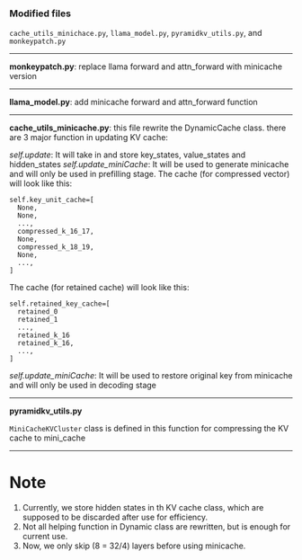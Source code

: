 ### Modified files
`cache_utils_minichace.py`, `llama_model.py`, `pyramidkv_utils.py`, and `monkeypatch.py`

---

**monkeypatch.py**: replace llama forward and attn_forward with minicache version

---

**llama_model.py**: add minicache forward and attn_forward function

---

**cache_utils_minicache.py**: this file rewrite the DynamicCache class.
there are 3 major function in updating KV cache:

*self.update*: It will take in and store key_states, value_states and hidden_states
*self.update_miniCache*: It will be used to generate minicache and will only be used in prefilling stage.
The cache (for compressed vector) will look like this:
```
self.key_unit_cache=[
  None,
  None,
  ...,
  compressed_k_16_17,
  None,
  compressed_k_18_19,
  None,
  ...,
]
```
The cache (for retained cache) will look like this:
```
self.retained_key_cache=[
  retained_0
  retained_1
  ...,
  retained_k_16
  retained_k_16,
  ...,
]
```
*self.update_miniCache*: It will be used to restore original key from minicache and will only be used in decoding stage

---

**pyramidkv_utils.py**

`MiniCacheKVCluster` class is defined in this function for compressing the KV cache to mini_cache

---

# Note
1. Currently, we store hidden states in th KV cache class, which are supposed to be discarded after use for efficiency.
2. Not all helping function in Dynamic class are rewritten, but is enough for current use.
3. Now, we only skip (8 = 32/4) layers before using minicache.